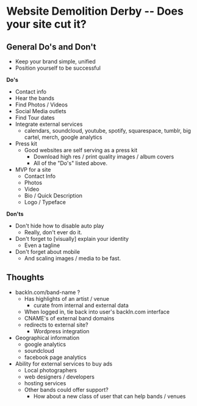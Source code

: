 # Website Demolition Derby -- Does your site cut it?

## General Do's and Don't

- Keep your brand simple, unified
- Position yourself to be successful

__Do's__

- Contact info
- Hear the bands
- Find Photos / Videos
- Social Media outlets
- Find Tour dates
- Integrate external services
  - calendars, soundcloud, youtube, spotify, squarespace, tumblr, big cartel, merch, google analytics
- Press kit
  - Good websites are self serving as a press kit
    - Download high res / print quality images / album covers
    - All of the "Do's" listed above.
- MVP for a site
  - Contact Info
  - Photos
  - Video
  - Bio / Quick Description
  - Logo / Typeface

__Don'ts__

- Don't hide how to disable auto play
  - Really, don't ever do it.
- Don't forget to [visually] explain your identity
  - Even a tagline
- Don't forget about mobile
  - And scaling images / media to be fast.

## Thoughts

- backln.com/band-name ?
  - Has highlights of an artist / venue
    - curate from internal and external data
  - When logged in, tie back into user's backln.com interface
  - CNAME's of external band domains
  - redirects to external site?
    - Wordpress integration
- Geographical information
  - google analytics
  - soundcloud
  - facebook page analytics
- Ability for external services to buy ads
  - Local photographers
  - web designers / developers
  - hosting services
  - Other bands could offer support?
    - How about a new class of user that can help bands / venues
